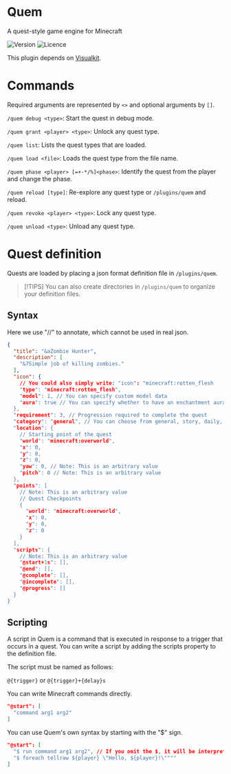 # Quem

A quest-style game engine for Minecraft

![Version](https://img.shields.io/badge/version-0.2.0-blue?style=flat-square)
![Licence](https://img.shields.io/badge/licence-MIT-red?style=flat-square)

This plugin depends on [Visualkit](https://github.com/tksimeji/visualkit).

# Commands

Required arguments are represented by `<>` and optional arguments by `[]`.

`/quem debug <type>`: Start the quest in debug mode.

`/quem grant <player> <type>`: Unlock any quest type.

`/quem list`: Lists the quest types that are loaded.

`/quem load <file>`: Loads the quest type from the file name.

`/quem phase <player> [=+-*/%]<phase>`: Identify the quest from the player and change the phase.

`/quem reload [type]`: Re-explore any quest type or `/plugins/quem` and reload.

`/quem revoke <player> <type>`: Lock any quest type.

`/quem unload <type>`: Unload any quest type.

# Quest definition

Quests are loaded by placing a json format definition file in `/plugins/quem`.

> [!TIPS]
> You can also create directories in `/plugins/quem` to organize your definition files.

## Syntax

Here we use "//" to annotate, which cannot be used in real json.

```json
{
  "title": "&aZombie Hunter",
  "description": [
    "&7Simple job of killing zombies."
  ],
  "icon": {
    // You could also simply write: "icon": "minecraft:rotten_flesh
    "type": "minecraft:rotten_flesh",
    "model": 1, // You can specify custom model data
    "aura": true // You can specify whether to have an enchantment aura.
  },
  "requirement": 3, // Progression required to complete the quest
  "category": "general", // You can choose from general, story, daily, and event
  "location": {
    // Starting point of the quest
    "world": "minecraft:overworld",
    "x": 0,
    "y": 0,
    "z": 0,
    "yaw": 0, // Note: This is an arbitrary value
    "pitch": 0 // Note: This is an arbitrary value
  },
  "points": [
    // Note: This is an arbitrary value
    // Quest Checkpoints
    {
      "world": "minecraft:overworld",
      "x": 0,
      "y": 0,
      "z": 0
    }
  ],
  "scripts": {
    // Note: This is an arbitrary value
    "@start+1s": [],
    "@end": [],
    "@complete": [],
    "@incomplete": [],
    "@progress": []
  }
}
```

## Scripting

A script in Quem is a command that is executed in response to a trigger that occurs in a quest.
You can write a script by adding the scripts property to the definition file.

The script must be named as follows:

```@{trigger}``` or ```@{trigger}+{delay}s```

You can write Minecraft commands directly.

```json
"@start": [
  "command arg1 arg2"
]
```

You can use Quem's own syntax by starting with the "$" sign.

```json
"@start": [
  "$ run command arg1 arg2", // If you omit the $, it will be interpreted internally as.
  "$ foreach tellraw ${player} \"Hello, ${player}!\""""
]
```
